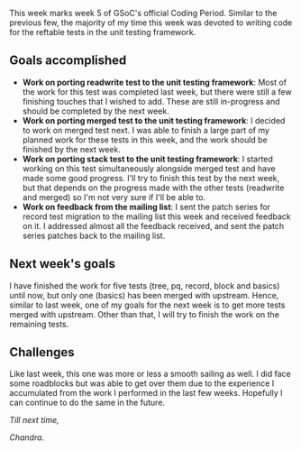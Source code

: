 This week marks week 5 of GSoC's official Coding Period. Similar to the previous few, the majority of my time this week was devoted to writing code for the reftable tests in the unit testing framework.

## Goals accomplished
- **Work on porting readwrite test to the unit testing framework**: Most of the work for this test was completed last week, but there were still a few finishing touches that I wished to add. These are still in-progress and should be completed by the next week.
- **Work on porting merged test to the unit testing framework**: I decided to work on merged test next. I was able to finish a large part of my planned work for these tests in this week, and the work should be finished by the next week.
- **Work on porting stack test to the unit testing framework**: I started working on this test simultaneously alongside merged test and have made some good progress. I'll try to finish this test by the next week, but that depends on the progress made with the other tests (readwrite and merged) so I'm not very sure if I'll be able to.
- **Work on feedback from the mailing list**: I sent the patch series for record test migration to the mailing list this week and received feedback on it. I addressed almost all the feedback received, and sent the patch series patches back to the mailing list.

## Next week's goals
I have finished the work for five tests (tree, pq, record, block and basics) until now, but only one (basics) has been merged with upstream. Hence, similar to last week, one of my goals for the next week is to get more tests merged with upstream. Other than that, I will try to finish the work on the remaining tests.

## Challenges
Like last week, this one was more or less a smooth sailing as well. I did face some roadblocks but was able to get over them due to the experience I accumulated from the work I performed in the last few weeks. Hopefully I can continue to do the same in the future.

_Till next time,_

_Chandra_.
